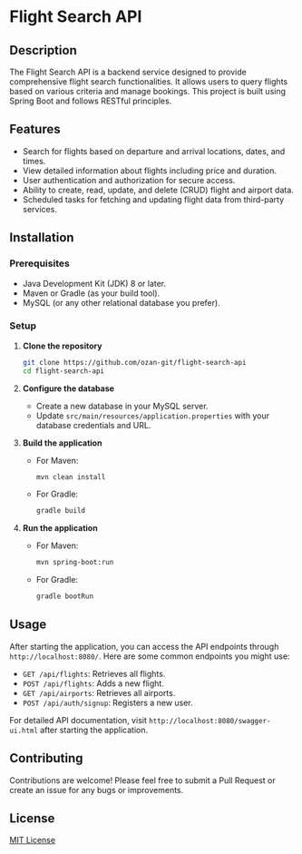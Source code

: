 # Flight Search API

## Description

The Flight Search API is a backend service designed to provide comprehensive flight search functionalities. It allows
users to query flights based on various criteria and manage bookings. This project is built using Spring Boot and
follows RESTful principles.

## Features

- Search for flights based on departure and arrival locations, dates, and times.
- View detailed information about flights including price and duration.
- User authentication and authorization for secure access.
- Ability to create, read, update, and delete (CRUD) flight and airport data.
- Scheduled tasks for fetching and updating flight data from third-party services.

## Installation

### Prerequisites

- Java Development Kit (JDK) 8 or later.
- Maven or Gradle (as your build tool).
- MySQL (or any other relational database you prefer).

### Setup

1. **Clone the repository**
    ```bash
    git clone https://github.com/ozan-git/flight-search-api
    cd flight-search-api
    ```

2. **Configure the database**
    - Create a new database in your MySQL server.
    - Update `src/main/resources/application.properties` with your database credentials and URL.

3. **Build the application**
    - For Maven:
        ```bash
        mvn clean install
        ```
    - For Gradle:
        ```bash
        gradle build
        ```

4. **Run the application**
    - For Maven:
        ```bash
        mvn spring-boot:run
        ```
    - For Gradle:
        ```bash
        gradle bootRun
        ```

## Usage

After starting the application, you can access the API endpoints through `http://localhost:8080/`. Here are some common
endpoints you might use:

- `GET /api/flights`: Retrieves all flights.
- `POST /api/flights`: Adds a new flight.
- `GET /api/airports`: Retrieves all airports.
- `POST /api/auth/signup`: Registers a new user.

For detailed API documentation, visit `http://localhost:8080/swagger-ui.html` after starting the application.

## Contributing

Contributions are welcome! Please feel free to submit a Pull Request or create an issue for any bugs or improvements.

## License

[MIT License](LICENSE.md)

